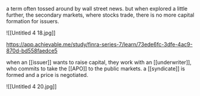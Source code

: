 a term often tossed around by wall street news. but when explored a little further, the secondary markets, where stocks trade, there is no more capital formation for issuers.

![[Untitled 4 18.jpg]]

https://app.achievable.me/study/finra-series-7/learn/73ede6fc-3dfe-4ac9-870d-bd558faedce5

when an [[issuer]] wants to raise capital, they work with an [[underwriter]], who commits to take the [[APO]] to the public markets. a [[syndicate]] is formed and a price is negotiated.

![[Untitled 4 20.jpg]]

